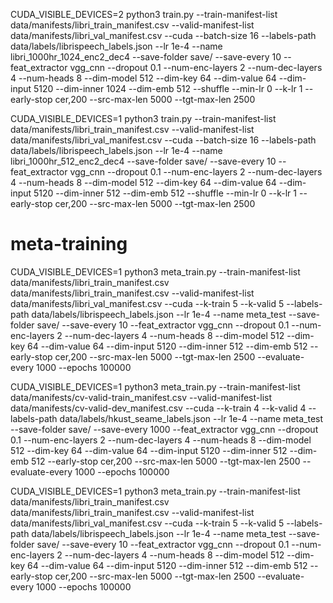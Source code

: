 CUDA_VISIBLE_DEVICES=2 python3 train.py --train-manifest-list data/manifests/libri_train_manifest.csv --valid-manifest-list data/manifests/libri_val_manifest.csv --cuda --batch-size 16 --labels-path data/labels/librispeech_labels.json --lr 1e-4 --name libri_1000hr_1024_enc2_dec4 --save-folder save/ --save-every 10 --feat_extractor vgg_cnn --dropout 0.1 --num-enc-layers 2 --num-dec-layers 4 --num-heads 8 --dim-model 512 --dim-key 64 --dim-value 64 --dim-input 5120 --dim-inner 1024 --dim-emb 512 --shuffle --min-lr 0 --k-lr 1 --early-stop cer,200 --src-max-len 5000 --tgt-max-len 2500

CUDA_VISIBLE_DEVICES=1 python3 train.py --train-manifest-list data/manifests/libri_train_manifest.csv --valid-manifest-list data/manifests/libri_val_manifest.csv --cuda --batch-size 16 --labels-path data/labels/librispeech_labels.json --lr 1e-4 --name libri_1000hr_512_enc2_dec4 --save-folder save/ --save-every 10 --feat_extractor vgg_cnn --dropout 0.1 --num-enc-layers 2 --num-dec-layers 4 --num-heads 8 --dim-model 512 --dim-key 64 --dim-value 64 --dim-input 5120 --dim-inner 512 --dim-emb 512 --shuffle --min-lr 0 --k-lr 1 --early-stop cer,200 --src-max-len 5000 --tgt-max-len 2500

# meta-training
CUDA_VISIBLE_DEVICES=1 python3 meta_train.py --train-manifest-list data/manifests/libri_train_manifest.csv data/manifests/libri_train_manifest.csv --valid-manifest-list data/manifests/libri_val_manifest.csv --cuda --k-train 5 --k-valid 5 --labels-path data/labels/librispeech_labels.json --lr 1e-4 --name meta_test --save-folder save/ --save-every 10 --feat_extractor vgg_cnn --dropout 0.1 --num-enc-layers 2 --num-dec-layers 4 --num-heads 8 --dim-model 512 --dim-key 64 --dim-value 64 --dim-input 5120 --dim-inner 512 --dim-emb 512 --early-stop cer,200 --src-max-len 5000 --tgt-max-len 2500 --evaluate-every 1000 --epochs 100000


CUDA_VISIBLE_DEVICES=1 python3 meta_train.py --train-manifest-list data/manifests/cv-valid-train_manifest.csv --valid-manifest-list data/manifests/cv-valid-dev_manifest.csv --cuda --k-train 4 --k-valid 4 --labels-path data/labels/hkust_seame_labels.json --lr 1e-4 --name meta_test --save-folder save/ --save-every 1000 --feat_extractor vgg_cnn --dropout 0.1 --num-enc-layers 2 --num-dec-layers 4 --num-heads 8 --dim-model 512 --dim-key 64 --dim-value 64 --dim-input 5120 --dim-inner 512 --dim-emb 512 --early-stop cer,200 --src-max-len 5000 --tgt-max-len 2500 --evaluate-every 1000 --epochs 100000







CUDA_VISIBLE_DEVICES=1 python3 meta_train.py --train-manifest-list data/manifests/libri_train_manifest.csv data/manifests/libri_train_manifest.csv --valid-manifest-list data/manifests/libri_val_manifest.csv --cuda --k-train 5 --k-valid 5 --labels-path data/labels/librispeech_labels.json --lr 1e-4 --name meta_test --save-folder save/ --save-every 10 --feat_extractor vgg_cnn --dropout 0.1 --num-enc-layers 2 --num-dec-layers 4 --num-heads 8 --dim-model 512 --dim-key 64 --dim-value 64 --dim-input 5120 --dim-inner 512 --dim-emb 512 --early-stop cer,200 --src-max-len 5000 --tgt-max-len 2500 --evaluate-every 1000 --epochs 100000